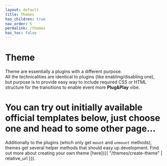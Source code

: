 ```yaml
---
layout: default
title: Themes
has_children: true
nav_order: 5
permalink: /themes
has_toc: false
---
```


# Theme
Theme are essentially a plugins with a different purpose.  
All the technicalities are identical to plugins (like enabling/disabling one), 
but purpose is to provide easy way to include required CSS or HTML structure for the transitions to enable event more **Plug&Play** vibe. 

# You can try out initially available official templates below, just choose one and head to some other page...  

Additionally to the plugins (which only get `mount` and `unmount` methods), themes get several helper methods that should easy up development. Find out more about creating your own theme [here]({{ "/themes/create-theme" | relative_url }}).